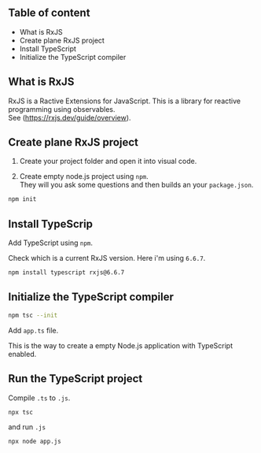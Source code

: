 ## Table of content
* What is RxJS
* Create plane RxJS project
* Install TypeScript
* Initialize the TypeScript compiler


## What is RxJS
RxJS is a Ractive Extensions for JavaScript. This is a library for reactive programming using observables.</br> 
See (https://rxjs.dev/guide/overview).

## Create plane RxJS project

1. Create your project folder and open it into visual code.

2. Create empty node.js project using `npm`. </br>
They will you ask some questions and then builds an your `package.json`.

```bash
npm init
```
## Install TypeScrip

Add TypeScript using `npm`.

Check which is a current RxJS version. Here i'm using `6.6.7`.

```bash
npm install typescript rxjs@6.6.7
```
## Initialize the TypeScript compiler

```bash
npm tsc --init
```
Add `app.ts` file.

This is the way to create a empty Node.js application with TypeScript enabled.

## Run the TypeScript project

Compile `.ts` to `.js`.

```bash
npx tsc
```
and run `.js`
```bash
npx node app.js
```
